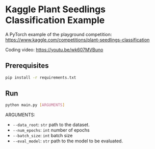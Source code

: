 # Kaggle Plant Seedlings Classification Example

A PyTorch example of the playground competition: https://www.kaggle.com/competitions/plant-seedlings-classification

Coding video: https://youtu.be/wk607MVBuno

## Prerequisites

```bash
pip install -r requirements.txt
```

## Run

```bash
python main.py [ARGUMENTS]
```

ARGUMENTS:
* `--data_root`: `str` path to the dataset.
* `--num_epochs`: `int` number of epochs
* `--batch_size`: `int` batch size
* `--eval_model`: `str` path to the model to be evaluated.
